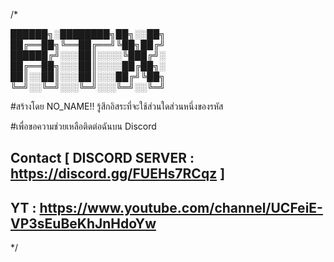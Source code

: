 /*

  ██████╗░████████╗██╗░░██╗           
  ██╔══██╗╚══██╔══╝╚██╗██╔╝          
  ██████╔╝░░░██║░░░░╚███╔╝░          
  ██╔══██╗░░░██║░░░░██╔██╗░          
  ██║░░██║░░░██║░░░██╔╝╚██╗          
  ╚═╝░░╚═╝░░░╚═╝░░░╚═╝░░╚═╝          

  
   #สร้างโดย NO_NAME!! รู้สึกอิสระที่จะใช้ส่วนใดส่วนหนึ่งของรหัส
   
   #เพื่อขอความช่วยเหลือติดต่อฉันบน Discord
   ## Contact    [ DISCORD SERVER :  https://discord.gg/FUEHs7RCqz ]
   ## YT : https://www.youtube.com/channel/UCFeiE-VP3sEuBeKhJnHdoYw
*/
